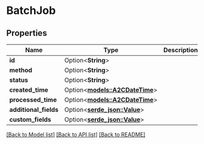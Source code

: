 # BatchJob

## Properties

Name | Type | Description | Notes
------------ | ------------- | ------------- | -------------
**id** | Option<**String**> |  | [optional]
**method** | Option<**String**> |  | [optional]
**status** | Option<**String**> |  | [optional]
**created_time** | Option<[**models::A2CDateTime**](A2CDateTime.md)> |  | [optional]
**processed_time** | Option<[**models::A2CDateTime**](A2CDateTime.md)> |  | [optional]
**additional_fields** | Option<[**serde_json::Value**](.md)> |  | [optional]
**custom_fields** | Option<[**serde_json::Value**](.md)> |  | [optional]

[[Back to Model list]](../README.md#documentation-for-models) [[Back to API list]](../README.md#documentation-for-api-endpoints) [[Back to README]](../README.md)


